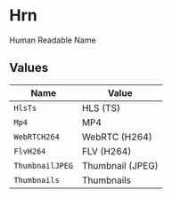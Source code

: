# Hrn

Human Readable Name


## Values

| Name             | Value            |
| ---------------- | ---------------- |
| `HlsTs`          | HLS (TS)         |
| `Mp4`            | MP4              |
| `WebRTCH264`     | WebRTC (H264)    |
| `FlvH264`        | FLV (H264)       |
| `ThumbnailJPEG`  | Thumbnail (JPEG) |
| `Thumbnails`     | Thumbnails       |